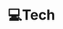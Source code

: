 ---
title: "💻Tech"
description: "Explore cheatsheets, Python, Django, machine learning, and web development tutorials. I will be postings fun musings, thought essays, technology advancementsand resource dumps to ignite your passion in technology, programming, and software development. This is your gateway to the boundless world of tech exploration, where possibilities are endless. My project walkthroughs and complex assignments and hackathon experiences will all be documented here."
hidemeta: true 
ShowBreadCrumbs: false
---